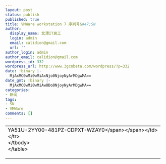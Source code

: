 ```yaml
---
layout: post
status: publish
published: true
title: VMWare workstation 7 序列号&#47;SN
author:
  display_name: 北漂IT民工
  login: admin
  email: calidion@gmail.com
  url: ''
author_login: admin
author_email: calidion@gmail.com
wordpress_id: 332
wordpress_url: http://www.3gcnbeta.com/wordpress/?p=332
date: !binary |-
  MjAxMC0wMi0wMiAxNjo0NjoyNyArMDgwMA==
date_gmt: !binary |-
  MjAxMC0wMi0wMiAwODo0NjoyNyArMDgwMA==
categories:
- 新闻
tags:
- SN
- VMWare
comments: []
---
```

<table cellspacing="0" cellpadding="0">
<tbody>
<tr>
<td id="postmessage_817"><span style="color: #ff0000;"><span style="color: black;">YA51U-2YY00-481PZ-CDPXT-WZAY0<&#47;span><&#47;span><&#47;td><br />
<&#47;tr><br />
<&#47;tbody><br />
<&#47;table></p>
